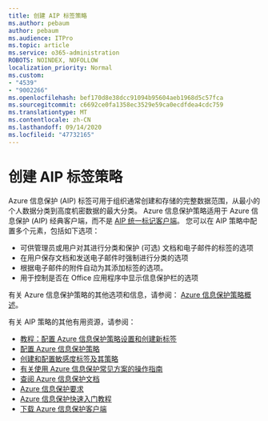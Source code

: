 ```yaml
---
title: 创建 AIP 标签策略
ms.author: pebaum
author: pebaum
ms.audience: ITPro
ms.topic: article
ms.service: o365-administration
ROBOTS: NOINDEX, NOFOLLOW
localization_priority: Normal
ms.custom:
- "4539"
- "9002266"
ms.openlocfilehash: bef170d8e38dcc91094b95604aeb1968d5c57fca
ms.sourcegitcommit: c6692ce0fa1358ec3529e59ca0ecdfdea4cdc759
ms.translationtype: MT
ms.contentlocale: zh-CN
ms.lasthandoff: 09/14/2020
ms.locfileid: "47732165"
---
```

# <a name="creating-aip-label-policies"></a>创建 AIP 标签策略

Azure 信息保护 (AIP) 标签可用于组织通常创建和存储的完整数据范围，从最小的个人数据分类到高度机密数据的最大分类。 Azure 信息保护策略适用于 Azure 信息保护 (AIP) 经典客户端，而不是  [AIP 统一标记客户端](https://docs.microsoft.com/azure/information-protection/rms-client/unifiedlabelingclient-version-release-history)。 您可以在 AIP 策略中配置多个元素，包括如下选项：

- 可供管理员或用户对其进行分类和保护 (可选) 文档和电子邮件的标签的选项
- 在用户保存文档和发送电子邮件时强制进行分类的选项
- 根据电子邮件的附件自动为其添加标签的选项。
- 用于控制是否在 Office 应用程序中显示信息保护栏的选项

有关 Azure 信息保护策略的其他选项和信息，请参阅： [Azure 信息保护策略概述](https://docs.microsoft.com/azure/information-protection/overview-policy)。  

有关 AIP 策略的其他有用资源，请参阅：

- [教程：配置 Azure 信息保护策略设置和创建新标签](https://docs.microsoft.com/azure/information-protection/infoprotect-quick-start-tutorial)  
- [配置 Azure 信息保护策略](https://docs.microsoft.com/azure/information-protection/configure-policy)  
- [创建和配置敏感度标签及其策略](https://docs.microsoft.com/microsoft-365/compliance/create-sensitivity-labels)  
- [有关使用 Azure 信息保护常见方案的操作指南](https://docs.microsoft.com/azure/information-protection/how-to-guides)  
- [查阅 Azure 信息保护文档](https://docs.microsoft.com/azure/information-protection/what-is-information-protection)  
- [Azure 信息保护要求](https://docs.microsoft.com/azure/information-protection/get-started/requirements)  
- [Azure 信息保护快速入门教程](https://docs.microsoft.com/azure/information-protection/get-started/infoprotect-quick-start-tutorial)  
- [下载 Azure 信息保护客户端](https://www.microsoft.com/download/details.aspx?id=53018)